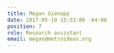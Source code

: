 ```yaml
---
title: Megan Gienapp
date: 2017-05-19 15:33:00 -04:00
position: 7
role: Research assistant
email: megan@metroideas.org
---
```


